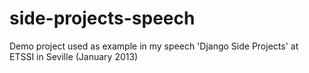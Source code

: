 side-projects-speech
====================

Demo project used as example in my speech 'Django Side Projects' at ETSSI in Seville (January 2013)
